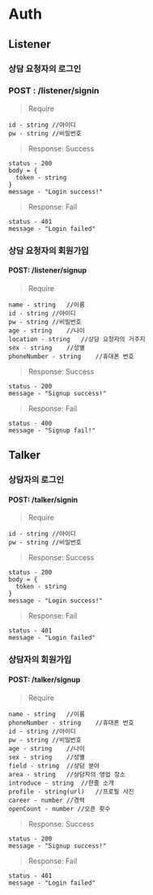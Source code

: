 # Auth

## Listener

### 상담 요청자의 로그인

### POST : /listener/signin

> Require

```
id - string //아이디
pw - string	//비밀번호
```

> Response: Success

``` 
status - 200
body = {
  token - string
}
message - "Login success!"
```

> Response: Fail

```
status - 401
message - "Login failed"
```

### 상담 요청자의 회원가입

#### POST: /listener/signup

> Require

```
name - string	//이름
id - string	//아이디
pw - string	//비밀번호
age - string	//나이
location - string	//상담 요청자의 거주지
sex - string	//성별
phoneNumber - string	//휴대폰 번호
```

>  Response: Success

```
status - 200
message - "Signup success!"
```

> Response: Fail

```da
status - 400
message - "Signup fail!"
```



## Talker

### 상담자의 로그인

#### POST: /talker/signin

> Require

```
id - string	//아이디
pw - string	//비밀번호
```

> Response: Success

```
status - 200
body = {
  token - string
}
message - "Login success!"
```

> Response: Fail

```
status - 401
message - "Login failed"
```

### 상담자의 회원가입

#### POST: /talker/signup

> Require

```
name - string	//이름
phoneNumber - string	//휴대폰 번호
id - string	//아이디
pw - string	//비밀번호
age - string	//나이
sex - string	//성별
field - string	//상담 분야
area - string	//상담자의 영업 장소
introduce - string	//한줄 소개
profile - string(url)	//프로필 사진
career - number	//경력
openCount - number //오픈 횟수
```

> Response: Success

```
status - 200
message - "Signup success!"
```

> Response: Fail

```
status - 401
message - "Login failed"
```

